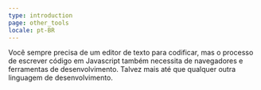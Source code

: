 ```yaml
---
type: introduction
page: other_tools
locale: pt-BR
---
```


Você sempre precisa de um editor de texto para codificar, mas o processo de escrever código em Javascript também necessita de navegadores e ferramentas de desenvolvimento. Talvez mais até que qualquer outra linguagem de desenvolvimento. 
